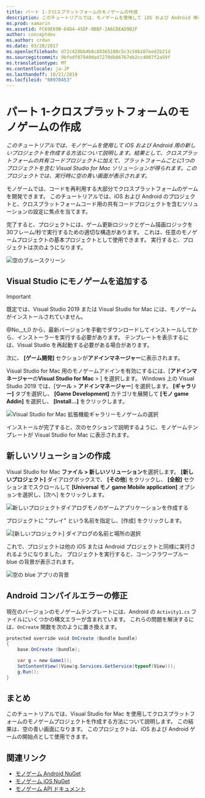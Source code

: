 ```yaml
---
title: パート 1-クロスプラットフォームのモノゲームの作成
description: このチュートリアルでは、モノゲームを使用して iOS および Android 用の新しいプロジェクトを作成する方法について説明します。 結果として、クロスプラットフォームの共有コードプロジェクトに加えて、プラットフォームごとに1つのプロジェクトを含む Visual Studio for Mac ソリューションが得られます。 このプロジェクトでは、実行時に空の青い画面が表示されます。
ms.prod: xamarin
ms.assetid: FC69E69B-04D4-45DF-9BBF-2A6CDEAD9B2F
author: conceptdev
ms.author: crdun
ms.date: 03/28/2017
ms.openlocfilehash: d72c428bb4b8c88365180c5c3c50b107eed2b21d
ms.sourcegitcommit: 9bfedf07940dad7270db86767eb2cc4007f2a59f
ms.translationtype: MT
ms.contentlocale: ja-JP
ms.lasthandoff: 10/21/2019
ms.locfileid: "68978453"
---
```

# <a name="part-1--creating-a-cross-platform-monogame"></a>パート 1-クロスプラットフォームのモノゲームの作成

_このチュートリアルでは、モノゲームを使用して iOS および Android 用の新しいプロジェクトを作成する方法について説明します。結果として、クロスプラットフォームの共有コードプロジェクトに加えて、プラットフォームごとに1つのプロジェクトを含む Visual Studio for Mac ソリューションが得られます。このプロジェクトでは、実行時に空の青い画面が表示されます。_

モノゲームでは、コードを再利用する大部分でクロスプラットフォームのゲームを開発できます。 このチュートリアルでは、iOS および Android のプロジェクトと、クロスプラットフォームコード用の共有コードプロジェクトを含むソリューションの設定に焦点を当てます。

完了すると、プロジェクトには、ゲーム更新ロジックとゲーム描画ロジックを30フレーム/秒で実行するための適切な構造があります。 これは、任意のモノゲームプロジェクトの基本プロジェクトとして使用できます。 実行すると、プロジェクトは次のようになります。

![空のブルースクリーン](part1-images/image1.png)

## <a name="adding-monogame-to-visual-studio"></a>Visual Studio にモノゲームを追加する

> [!IMPORTANT]
> 既定では、Visual Studio 2019 または Visual Studio for Mac には、モノゲームがインストールされていません。
>
> @No__t_0 から、最新バージョンを手動でダウンロードしてインストールしてから、インストーラーを実行する必要があります。 テンプレートを表示するには、Visual Studio を再起動する必要がある場合があります。
>
> 次に、 **[ゲーム開発]** セクションが**アドインマネージャー**に表示されます。

Visual Studio for Mac 用のモノゲームアドインを有効にするには、[**アドインマネージャー**の**Visual Studio for Mac**  > ] を選択します。 Windows 上の Visual Studio 2019 では、[**ツール** > **アドインマネージャー**] を選択します。 **[ギャラリー]** タブを選択し、 **[Game Development]** カテゴリを展開して **[モノ game Addin]** を選択し、 **[Install...]** をクリックします。

![Visual Studio for Mac 拡張機能ギャラリーモノゲームの選択](part1-images/image2.png)

インストールが完了すると、次のセクションで説明するように、モノゲームテンプレートが Visual Studio for Mac に表示されます。

## <a name="creating-a-new-solution"></a>新しいソリューションの作成

Visual Studio for Mac **ファイル > 新しいソリューション**を選択します。 **[新しいプロジェクト]** ダイアログボックスで、 **[その他**] をクリックし、 **[全般]** セクションまでスクロールして **[Universal モノ game Mobile application]** オプションを選択し、[次へ] をクリックします。

![新しいプロジェクトダイアログモノのゲームアプリケーションを作成する](part1-images/image3.png)

プロジェクトに "プレイ" という名前を指定し、[作成] をクリックします。

![[新しいプロジェクト] ダイアログの名前と場所の選択](part1-images/image4.png)

これで、プロジェクトは他の iOS または Android プロジェクトと同様に実行されるようになりました。 プロジェクトを実行すると、コーンフラワーブルー blue の背景が表示されます。

![空の blue アプリの背景](part1-images/image5.png)

## <a name="fixing-android-compile-errors"></a>Android コンパイルエラーの修正

現在のバージョンのモノゲームテンプレートには、Android の `Activity1.cs` ファイルにいくつかの構文エラーが含まれています。 これらの問題を解決するには、`OnCreate` 関数を次のように置き換えます。

```csharp
protected override void OnCreate (Bundle bundle)
{
    base.OnCreate (bundle);

    var g = new Game1();
    SetContentView((View)g.Services.GetService(typeof(View)));
    g.Run();
}
```

## <a name="summary"></a>まとめ

このチュートリアルでは、Visual Studio for Mac を使用してクロスプラットフォームのモノゲームプロジェクトを作成する方法について説明します。 この結果は、空の青い画面になります。 このプロジェクトは、iOS および Android ゲームの開始点として使用できます。

## <a name="related-links"></a>関連リンク

- [モノゲーム Android NuGet](https://www.nuget.org/packages/MonoGame.Framework.Android/)
- [モノゲーム iOS NuGet](https://www.nuget.org/packages/MonoGame.Framework.iOS/)
- [モノゲーム API ドキュメント](http://www.monogame.net/documentation/?page=main)
